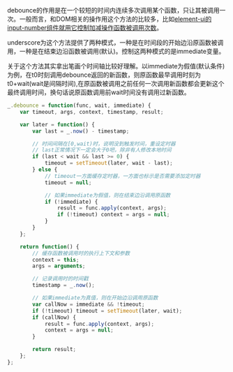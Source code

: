 debounce的作用是在一个较短的时间内连续多次调用某个函数，只让其被调用一次。一般而言，和DOM相关的操作用这个方法的比较多，比如[element-ui的input-number组件就用它控制加减操作函数被调用次数](https://jiangshanmeta.gitbooks.io/elementui_source_analysis/content/input_number.html)。

underscore为这个方法提供了两种模式，一种是在时间段的开始边沿原函数被调用，一种是在结束边沿函数被调用(默认)。控制这两种模式的是immediate变量。


关于这个方法其实拿出笔画个时间轴比较好理解。以immediate为假值(默认条件)为例，在t0时刻调用debounce返回的新函数，则原函数最早调用时刻为t0+wait(wait是间隔时间),在原函数被调用之前任何一次调用新函数都会更新这个最终调用时间，换句话说原函数调用前wait时间没有调用过新函数。


```javascript
_.debounce = function(func, wait, immediate) {
    var timeout, args, context, timestamp, result;

    var later = function() {
        var last = _.now() - timestamp;

        // 时间间隔在[0,wait)时，说明没到触发时间，重设定时器
        // last正常情况下一定会大于0吧，除非有人修改本地时间
        if (last < wait && last >= 0) {
            timeout = setTimeout(later, wait - last);
        } else {
            // timeout一方面缓存定时器，一方面也标示是否需要添加定时器
            timeout = null;

            // 如果immediate为假值，则在结束边沿调用原函数
            if (!immediate) {
                result = func.apply(context, args);
                if (!timeout) context = args = null;
            }
        }
    };

    return function() {
        // 缓存函数被调用时的执行上下文和参数
        context = this;
        args = arguments;

        // 记录调用时的时间戳
        timestamp = _.now();

        // 如果immediate为真值，则在开始边沿调用原函数
        var callNow = immediate && !timeout;
        if (!timeout) timeout = setTimeout(later, wait);
        if (callNow) {
            result = func.apply(context, args);
            context = args = null;
        }

        return result;
    };
};
```